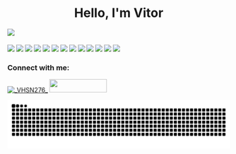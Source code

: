 <h1 align="center">Hello, I'm Vitor</h1>
<div>
  <a href="">
  <img height="180em" src="https://github-readme-stats.vercel.app/api/top-langs/?username=VHSN276&layout=compact&theme=dark">
  </a>
</div>
<br>
<div>
  <img height="50em" src="https://cdn.jsdelivr.net/gh/devicons/devicon@latest/icons/csharp/csharp-original.svg" />
  <img height="50em" src="https://cdn.jsdelivr.net/gh/devicons/devicon@latest/icons/c/c-original.svg" />
  <img height="50em" src="https://cdn.jsdelivr.net/gh/devicons/devicon@latest/icons/java/java-original.svg" />
  <img height="50em" src="https://cdn.jsdelivr.net/gh/devicons/devicon@latest/icons/python/python-original.svg" />
  <img height="50em" src="https://cdn.jsdelivr.net/gh/devicons/devicon@latest/icons/django/django-plain.svg" />
  <img height="50em" src="https://cdn.jsdelivr.net/gh/devicons/devicon@latest/icons/dart/dart-original.svg" />
  <img height="50em" src="https://cdn.jsdelivr.net/gh/devicons/devicon@latest/icons/flutter/flutter-original.svg" />
  <img height="50em" src="https://cdn.jsdelivr.net/gh/devicons/devicon@latest/icons/html5/html5-original.svg" />
  <img height="50em" src="https://cdn.jsdelivr.net/gh/devicons/devicon@latest/icons/css3/css3-original.svg" />
  <img height="50em" src="https://cdn.jsdelivr.net/gh/devicons/devicon@latest/icons/javascript/javascript-original.svg" />
  <img height="50em" src="https://cdn.jsdelivr.net/gh/devicons/devicon@latest/icons/bootstrap/bootstrap-original.svg" />
  <img height="50em" src="https://cdn.jsdelivr.net/gh/devicons/devicon@latest/icons/git/git-original.svg" />
  <img height="50em" src="https://cdn.jsdelivr.net/gh/devicons/devicon@latest/icons/mysql/mysql-original.svg" />


</div>
<h3 align="left">Connect with me:</h3>
<p align="left">
<a href="https://instagram.com/_VHSN_" target="_blank"><img width="130em" height="30em" src="https://img.shields.io/badge/Instagram-E4405F?style=for-the-badge&logo=instagram&logoColor=white" alt="_VHSN276_" /></a>
<a href="www.linkedin.com/in/vitor-nascimento-b05b5430b" target="_blank"><img width="130em" height="30em" src="https://img.shields.io/badge/LinkedIn-0077B5?style=for-the-badge&logo=linkedin&logoColor=white"></a>
</p>

<div>
  <picture>
    <source media="(prefers-color-scheme: dark)" srcset="https://raw.githubusercontent.com/VHSN276/VHSN276/output/github-contribution-grid-snake-dark.svg">
    <source media="(prefers-color-scheme: light)" srcset="https://raw.githubusercontent.com/VHSN276/VHSN276/output/github-contribution-grid-snake.svg">
    <img alt="github contribution grid snake animation" src="https://raw.githubusercontent.com/VHSN276/VHSN276/output/github-contribution-grid-snake.svg">
  </picture>
</div>
